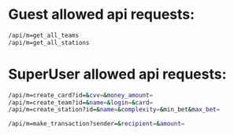 # Guest allowed api requests:
```sh
/api/m=get_all_teams
/api/m=get_all_stations
```

# SuperUser allowed api requests:
```sh
/api/m=create_card?id=&cvv=&money_amount=
/api/m=create_team?id=&name=&login=&card=
/api/m=create_station?id=&name=&complexity=&min_bet&max_bet=

/api/m=make_transaction?sender=&recipient=&amount=
```

